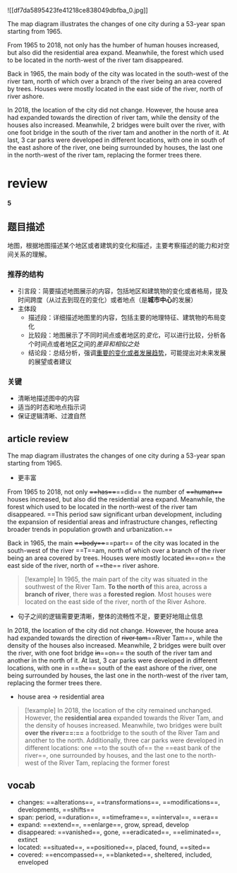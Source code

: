 ![[df7da5895423fe41218ce838049dbfba_0.jpg]]

The map diagram illustrates the changes of one city during a 53-year span starting from 1965.

From 1965 to 2018, not only has the humber of human houses increased, but also did the residential area expand. Meanwhile, the forest which used to be located in the north-west of the river tam disappeared.

Back in 1965, the main body of the city was located in the south-west of the river tam, north of which over a branch of the river being an area covered by trees. Houses were mostly located in the east side of the river, north of river ashore.

In 2018, the location of the city did not change. However, the house area had expanded towards the direction of river tam, while the density of the houses also increased. Meanwhile, 2 bridges were built over the river, with one foot bridge in the south of the river tam and another in the north of it. At last, 3 car parks were developed in different locations, with one in south of the east ashore of the river, one being surrounded by houses, the last one in the north-west of the river tam, replacing the former trees there.



# review

**5**

## 题目描述

地图，根据地图描述某个地区或者建筑的变化和描述，主要考察描述的能力和对空间关系的理解。

### 推荐的结构

- 引言段：简要描述地图展示的内容，包括地区和建筑物的变化或者格局，提及时间跨度（从过去到现在的变化）或者地点（是**城市中心**的发展）
- 主体段
	- 描述段：详细描述地图里的内容，包括主要的地理特征、建筑物的布局变化
	- 比较段：地图展示了不同时间点或者地区的*变化*，可以进行比较，分析各个时间点或者地区之间的*差异和相似之处*
	- 结论段：总结分析，强调<u>重要的变化或者发展趋势</u>，可能提出对未来发展的展望或者建议


### 关键

- 清晰地描述图中的内容
- 适当的时态和地点指示词
- 保证逻辑清晰、过渡自然


## article review

The map diagram illustrates the changes of one city during a 53-year span starting from 1965.

- 更丰富

From 1965 to 2018, not only ~~==has==~~==did== the number of ~~==human==~~ houses increased, but also did the residential area expand. Meanwhile, the forest which used to be located in the north-west of the river tam disappeared. ==This period saw significant urban development, including the expansion of residential areas and infrastructure changes, reflecting broader trends in population growth and urbanization.==


Back in 1965, the main ~~==body==~~==part== of the city was located in the south-west of the river ==T==am, north of which over a branch of the river being an area covered by trees. Houses were mostly located ~~in~~==on== the east side of the river, north of ==the== river ashore.


> [!example]
> In 1965, the main part of the city was situated in the southwest of the River Tam. **To the north of** this area, across a **branch of river**, there was a **forested region**. Most houses were located on the east side of the river, north of the River Ashore.

- 句子之间的逻辑需要更清晰，整体的流畅性不足，要更好地阻止信息

In 2018, the location of the city did not change. However, the house area had expanded towards the direction of ~~river tam~~==River Tam==, while the density of the houses also increased. Meanwhile, 2 bridges were built over the river, with one foot bridge ~~in~~==on== the south of the river tam and another in the north of it. At last, 3 car parks were developed in different locations, with one in ==the== south of the east ashore of the river, one being surrounded by houses, the last one in the north-west of the river tam, replacing the former trees there.

- house area -> residential area

> [!example] 
> In 2018, the location of the city remained unchanged. However, the **residential area** expanded towards the River Tam, and the density of houses increased. Meanwhile, two bridges were built **over the river==:==** a footbridge to the south of the River Tam and another to the north. Additionally, three car parks were developed in different locations: one ==to the south of== the ==east bank of the river==, one surrounded by houses, and the last one to the north-west of the River Tam, replacing the former forest


## vocab

- changes: ==alterations==, ==transformations==, ==modifications==, developments, ==shifts==
- span: period, ==duration==, ==timeframe==, ==interval==, ==era==
- expand: ==extend==, ==enlarge==, grow, spread, develop
- disappeared: ==vanished==, gone, ==eradicated==, ==eliminated==, extinct
- located: ==situated==, ==positioned==, placed, found, ==sited==
- covered: ==encompassed==, ==blanketed==, sheltered, included, enveloped

